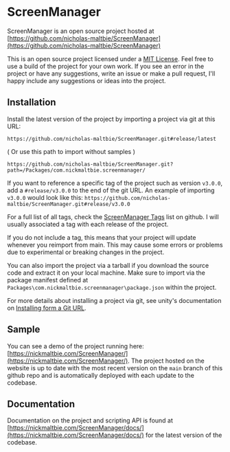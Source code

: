 # ScreenManager

ScreenManager is an open source project hosted at
[https://github.com/nicholas-maltbie/ScreenManager](https://github.com/nicholas-maltbie/ScreenManager)

This is an open source project licensed under a [MIT License](LICENSE.md).
Feel free to use a build of the project for your own work. If you see an error
in the project or have any suggestions, write an issue or make a pull request,
I'll happy include any suggestions or ideas into the project.

## Installation

Install the latest version of the project by importing a project via git
at this URL:
```
https://github.com/nicholas-maltbie/ScreenManager.git#release/latest
```

( Or use this path to import without samples )
```
https://github.com/nicholas-maltbie/ScreenManager.git?path=/Packages/com.nickmaltbie.screenmanager/
```

If you want to reference a specific tag of the project such as version `v3.0.0`,
add a `#release/v3.0.0` to the end of the git URL. An example of importing `v3.0.0`
would look like this:
`https://github.com/nicholas-maltbie/ScreenManager.git#release/v3.0.0`

For a full list of all tags, check the [ScreenManager Tags](https://github.com/nicholas-maltbie/ScreenManager/tags)
list on github. I will usually associated a tag with each release of the project.

If you do not include a tag, this means that your project will update whenever
you reimport from main. This may cause some errors or problems due to
experimental or breaking changes in the project.

You can also import the project via a tarball if you download the source
code and extract it on your local machine. Make sure to import
via the package manifest defined at `Packages\com.nickmaltbie.screenmanager\package.json`
within the project.

For more details about installing a project via git, see unity's documentation
on [Installing form a Git URL](https://docs.unity3d.com/Manual/upm-ui-giturl.html#:~:text=%20Select%20Add%20package%20from%20git%20URL%20from,repository%20directly%20rather%20than%20from%20a%20package%20registry.).

## Sample

You can see a demo of the project running here:
[https://nickmaltbie.com/ScreenManager/](https://nickmaltbie.com/ScreenManager/).
The project hosted on the website is up to date with the most recent
version on the `main` branch of this github repo
and is automatically deployed with each update to the codebase.

## Documentation

Documentation on the project and scripting API is found at
[https://nickmaltbie.com/ScreenManager/docs/](https://nickmaltbie.com/ScreenManager/docs/)
for the latest version of the codebase.
